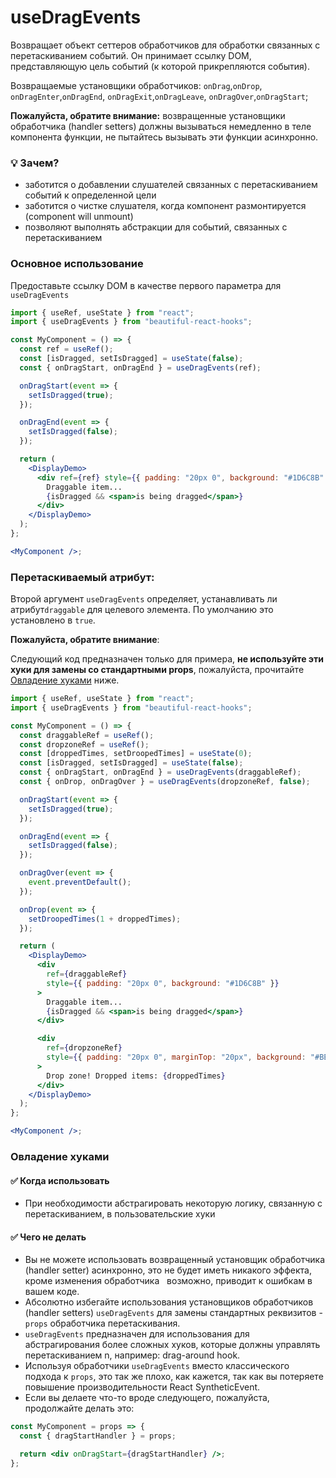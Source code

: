 # useDragEvents

Возвращает объект сеттеров обработчиков для обработки связанных с перетаскиванием событий.
Он принимает ссылку DOM, представляющую цель событий (к которой прикрепляются события).

Возвращаемые установщики обработчиков: `onDrag`,`onDrop`, `onDragEnter`,`onDragEnd`, `onDragExit`,`onDragLeave`, `onDragOver`,`onDragStart`;

**Пожалуйста, обратите внимание:** возвращенные установщики обработчика (handler setters) должны вызываться немедленно в теле компонента функции, не пытайтесь
вызывать эти функции асинхронно.

### 💡 Зачем?

- заботится о добавлении слушателей связанных с перетаскиванием событий к определенной цели
- заботится о чистке слушателя, когда компонент размонтируется (component will unmount)
- позволяют выполнять абстракции для событий, связанных с перетаскиванием

### Основное использование

Предоставьте ссылку DOM в качестве первого параметра для `useDragEvents`

```jsx harmony
import { useRef, useState } from "react";
import { useDragEvents } from "beautiful-react-hooks";

const MyComponent = () => {
  const ref = useRef();
  const [isDragged, setIsDragged] = useState(false);
  const { onDragStart, onDragEnd } = useDragEvents(ref);

  onDragStart(event => {
    setIsDragged(true);
  });

  onDragEnd(event => {
    setIsDragged(false);
  });

  return (
    <DisplayDemo>
      <div ref={ref} style={{ padding: "20px 0", background: "#1D6C8B" }}>
        Draggable item...
        {isDragged && <span>is being dragged</span>}
      </div>
    </DisplayDemo>
  );
};

<MyComponent />;
```

### Перетаскиваемый атрибут:

Второй аргумент `useDragEvents` определяет, устанавливать ли атрибут`draggable` для целевого элемента.
По умолчанию это установлено в `true`.

**Пожалуйста, обратите внимание**:

Следующий код предназначен только для примера, **не используйте эти хуки для замены со стандартными props**, пожалуйста, прочитайте [Овладение хуками](#Овладение_хуками) ниже.

```jsx harmony
import { useRef, useState } from "react";
import { useDragEvents } from "beautiful-react-hooks";

const MyComponent = () => {
  const draggableRef = useRef();
  const dropzoneRef = useRef();
  const [droppedTimes, setDroopedTimes] = useState(0);
  const [isDragged, setIsDragged] = useState(false);
  const { onDragStart, onDragEnd } = useDragEvents(draggableRef);
  const { onDrop, onDragOver } = useDragEvents(dropzoneRef, false);

  onDragStart(event => {
    setIsDragged(true);
  });

  onDragEnd(event => {
    setIsDragged(false);
  });

  onDragOver(event => {
    event.preventDefault();
  });

  onDrop(event => {
    setDroopedTimes(1 + droppedTimes);
  });

  return (
    <DisplayDemo>
      <div
        ref={draggableRef}
        style={{ padding: "20px 0", background: "#1D6C8B" }}
      >
        Draggable item...
        {isDragged && <span>is being dragged</span>}
      </div>

      <div
        ref={dropzoneRef}
        style={{ padding: "20px 0", marginTop: "20px", background: "#BE496E" }}
      >
        Drop zone! Dropped items: {droppedTimes}
      </div>
    </DisplayDemo>
  );
};

<MyComponent />;
```

### Овладение хуками

#### ✅ Когда использовать

- При необходимости абстрагировать некоторую логику, связанную с перетаскиванием, в пользовательские хуки

#### ✅ Чего не делать

- Вы не можете использовать возвращенный установщик обработчика (handler setter) асинхронно, это не будет иметь никакого эффекта, кроме изменения обработчика
    возможно, приводит к ошибкам в вашем коде.
- Абсолютно избегайте использования установщиков обработчиков (handler setters) `useDragEvents` для замены стандартных реквизитов - `props` обработчика перетаскивания.
- `useDragEvents` предназначен для использования для абстрагирования более сложных хуков, которые должны управлять перетаскиванием n, например:
  drag-around hook.
- Используя обработчики `useDragEvents` вместо классического подхода к `props`, это так же плохо, как кажется, так как вы
  потеряете повышение производительности React SyntheticEvent. <br />
- Если вы делаете что-то вроде следующего, пожалуйста, продолжайте делать это:

```jsx harmony static noedit
const MyComponent = props => {
  const { dragStartHandler } = props;

  return <div onDragStart={dragStartHandler} />;
};
```
